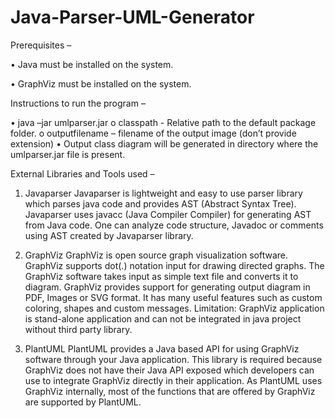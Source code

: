 # Java-Parser-UML-Generator

Prerequisites –

• Java must be installed on the system.

• GraphViz must be installed on the system.

Instructions to run the program –

• java –jar umlparser.jar <classpath> <outputfilename>
    o classpath - Relative path to the default package folder.
    o outputfilename – filename of the output image (don’t provide extension)
• Output class diagram will be generated in directory where the umlparser.jar file is present.

External Libraries and Tools used – 

1. Javaparser
Javaparser is lightweight and easy to use parser library which parses java code and provides AST (Abstract Syntax Tree). Javaparser uses javacc (Java Compiler Compiler) for generating AST from Java code.
One can analyze code structure, Javadoc or comments using AST created by Javaparser library.

2. GraphViz
GraphViz is open source graph visualization software. GraphViz supports dot(.) notation input for drawing directed graphs. The GraphViz software takes input as simple text file and converts it to diagram. GraphViz provides support for generating output diagram in PDF, Images or SVG format. It has many useful features such as custom coloring, shapes and custom messages.
Limitation: GraphViz application is stand-alone application and can not be integrated in java project without third party library.

3. PlantUML
PlantUML provides a Java based API for using GraphViz software through your Java application. This library is required because GraphViz does not have their Java API exposed which developers can use to integrate GraphViz directly in their application.
As PlantUML uses GraphViz internally, most of the functions that are offered by GraphViz are supported by PlantUML.
